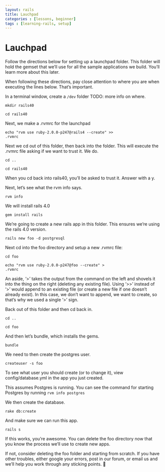 ```yaml
---
layout: rails
title: Lauchpad
categories : [lessons, beginner]
tags : [learning-rails, setup]
---
```


Lauchpad
===

Follow the directions below for setting up a launchpad folder.  This folder will hold the gemset that we’ll use for all the sample applications we build.  You’ll learn more about this later.

When following these directions, pay close attention to where you are when executing the lines below.  That’s important.

In a terminal window, create a <code>/dev</code> folder TODO: more info on where.

<code>mkdir rails40</code>

<code>cd rails40</code>

Next, we make a .rvmrc for the launchpad

<code>echo "rvm use ruby-2.0.0-p247@rails4 --create" >> .rvmrc</code>

Next we cd out of this folder, then back into the folder.  This will execute the .rvmrc file asking if we want to trust it.  We do.

<code>cd ..</code>

<code>cd rails40</code>

When you cd back into rails40, you’ll be asked to trust it.  Answer with a y.

Next, let’s see what the rvm info says.

<code>rvm info</code>

We will install rails 4.0

<code>gem install rails</code>

We’re going to create a new rails app in this folder.  This ensures we’re using the rails 4.0 version.

<code>rails new foo -d postgresql</code>

Next cd into the foo directory and setup a new .rvmrc file:

<code>cd foo</code>

<code>echo "rvm use ruby-2.0.0-p247@foo --create" > .rvmrc</code>

An aside, ‘>’ takes the output from the command on the left and shovels it into the thing on the right (deleting any existing file).  Using ‘>>’ instead of ‘>’ would append to an existing file (or create a new file if one doesn’t already exist).  In this case, we don’t want to append, we want to create, so that’s why we used a single ‘>’ sign.

Back out of this folder and then cd back in.

<code>cd ..</code>

<code>cd foo</code>

And then let’s bundle, which installs the gems.

<code>bundle</code>

We need to then create the postgres user.

<code>createuser -s foo</code>

To see what user you should create (or to change it), view config/database.yml in the app you just created.

This assumes Postgres is running.  You can see the command for starting Postgres by running <code>rvm info postgres</code>

We then create the database.

<code>rake db:create</code>

And make sure we can run this app.

<code>rails s</code>

If this works, you’re awesome.  You can delete the foo directory now that you know the process we’ll use to create new apps.

If not, consider deleting the foo folder and starting from scratch.  If you have other troubles, either google your errors, post in our forum, or email us and we’ll help you work through any sticking points.
